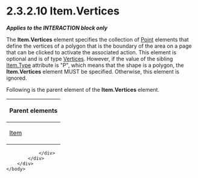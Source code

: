 <html dir="LTR" xmlns:mshelp="http://msdn.microsoft.com/mshelp" xmlns:ddue="http://ddue.schemas.microsoft.com/authoring/2003/5" xmlns:xlink="http://www.w3.org/1999/xlink" xmlns:tool="http://www.microsoft.com/tooltip">
    <head>
        <meta http-equiv="Content-Type" content="text/html; CHARSET=utf-8"></meta>
        <meta name="save" content="history"></meta>
        <title>2.3.2.10 Item.Vertices</title>
        <xml>
            <mshelp:toctitle title="2.3.2.10 Item.Vertices"></mshelp:toctitle>
            <mshelp:rltitle title="[MS-RGDI]: Item.Vertices"></mshelp:rltitle>
            <mshelp:keyword index="A" term="c85c9791-812c-43ea-bf47-656e5672ddbc"></mshelp:keyword>
            <mshelp:attr name="DCSext.ContentType" value="open specification"></mshelp:attr>
            <mshelp:attr name="AssetID" value="c85c9791-812c-43ea-bf47-656e5672ddbc"></mshelp:attr>
            <mshelp:attr name="TopicType" value="kbRef"></mshelp:attr>
            <mshelp:attr name="DCSext.Title" value="[MS-RGDI]: Item.Vertices" />
        </xml>
    </head>
    <body>
        <div id="header">
            <h1 class="heading">2.3.2.10 Item.Vertices</h1>
        </div>
        <div id="mainSection">
            <div id="mainBody">
                <div id="allHistory" class="saveHistory"></div>
                <div id="sectionSection0" class="section" name="collapseableSection">
                    

<p><b><i>Applies to the INTERACTION block only</i></b></p>

<p>The <b>Item.Vertices</b> element specifies the collection of
<a href="d4cf77d9-cb9c-4ce1-b25e-7e38923220d4.md">Point</a> elements that
define the vertices of a polygon that is the boundary of the area on a page
that can be clicked to activate the associated action. This element is optional
and is of type <a href="1b566f65-12a4-43d1-910f-4a88819726c7.md">Vertices</a>.
However, if the value of the sibling <a href="855d3e2a-ea8b-45e0-a80b-242ae11718ff.md">Item.Type</a> attribute is
&quot;P&quot;, which means that the shape is a polygon, the <b>Item.Vertices</b>
element MUST be specified. Otherwise, this element is ignored.</p>

<p>Following is the parent element of the <b>Item.Vertices</b>
element.</p>

<table>
 <thead>
  <tr>
   <th>
   <p>Parent elements</p>
   </th>
  </tr>
 </thead>
 <tr>
  <td>
  <p><a href="70b141bd-23dd-432d-8849-d7f35dfcfff4.md">Item</a></p>
  </td>
 </tr>
</table>

<p> </p>


                </div>
            </div>
        </div>
    </body>
</html>